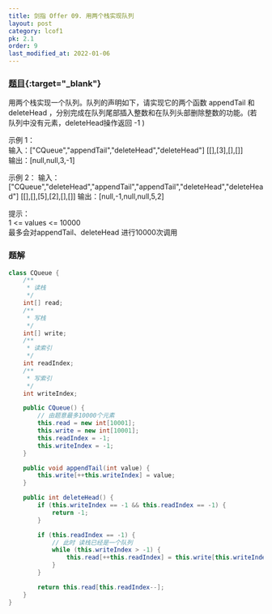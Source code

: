 ```yaml
---
title: 剑指 Offer 09. 用两个栈实现队列
layout: post
category: lcof1
pk: 2.1
order: 9
last_modified_at: 2022-01-06
---
```


### [题目](https://leetcode.cn/problems/yong-liang-ge-zhan-shi-xian-dui-lie-lcof/){:target="_blank"}

用两个栈实现一个队列。队列的声明如下，请实现它的两个函数 appendTail 和 deleteHead ，分别完成在队列尾部插入整数和在队列头部删除整数的功能。(若队列中没有元素，deleteHead操作返回 -1 )

示例 1：  
输入：["CQueue","appendTail","deleteHead","deleteHead"] [[],[3],[],[]]  
输出：[null,null,3,-1]

示例 2：
输入：["CQueue","deleteHead","appendTail","appendTail","deleteHead","deleteHead"] [[],[],[5],[2],[],[]]
输出：[null,-1,null,null,5,2]

提示：  
1 <= values <= 10000  
最多会对appendTail、deleteHead 进行10000次调用

### 题解

```java
class CQueue {
    /**
     * 读栈
     */
    int[] read;
    /**
     * 写栈
     */
    int[] write;
    /**
     * 读索引
     */
    int readIndex;
    /**
     * 写索引
     */
    int writeIndex;

    public CQueue() {
        // 由题意最多10000个元素
        this.read = new int[10001];
        this.write = new int[10001];
        this.readIndex = -1;
        this.writeIndex = -1;
    }

    public void appendTail(int value) {
        this.write[++this.writeIndex] = value;
    }

    public int deleteHead() {
        if (this.writeIndex == -1 && this.readIndex == -1) {
            return -1;
        }

        if (this.readIndex == -1) {
            // 此时 读栈已经是一个队列
            while (this.writeIndex > -1) {
                this.read[++this.readIndex] = this.write[this.writeIndex--];
            }
        }

        return this.read[this.readIndex--];
    }
}
```